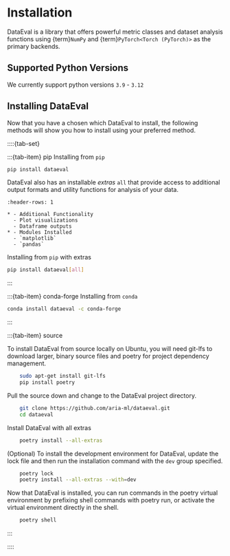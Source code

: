 <!-- markdownlint-disable MD004 -->
# Installation

DataEval is a library that offers powerful metric classes and dataset analysis
functions using {term}`NumPy` and {term}`PyTorch<Torch (PyTorch)>` as the
primary backends.

## Supported Python Versions

We currently support python versions ``3.9`` - ``3.12``

## Installing DataEval

Now that you have a chosen which DataEval to install, the following methods
will show you how to install using your preferred method.

::::{tab-set}

:::{tab-item} pip
Installing from `pip`

```bash
pip install dataeval
```

DataEval also has an installable *extras* `all` that provide access to
additional output formats and utility functions for analysis of your data.

```{list-table}
:header-rows: 1

* - Additional Functionality
  - Plot visualizations
  - Dataframe outputs
* - Modules Installed
  - `matplotlib`
  - `pandas`
```

Installing from `pip` with extras

```bash
pip install dataeval[all]
```

:::

:::{tab-item} conda-forge
Installing from `conda`

```bash
conda install dataeval -c conda-forge
```

:::

:::{tab-item} source

To install DataEval from source locally on Ubuntu, you will need git-lfs to
download larger, binary source files and poetry for project dependency
management.

```bash
    sudo apt-get install git-lfs
    pip install poetry
```

Pull the source down and change to the DataEval project directory.

```bash
    git clone https://github.com/aria-ml/dataeval.git
    cd dataeval
```

Install DataEval with all extras

```bash
    poetry install --all-extras
```

(Optional) To install the development environment for DataEval, update
the lock file and then run the installation command with the `dev` group
specified.

```bash
    poetry lock
    poetry install --all-extras --with=dev
```

Now that DataEval is installed, you can run commands in the poetry virtual
environment by prefixing shell commands with poetry run, or activate the
virtual environment directly in the shell.

```bash
    poetry shell
```

:::

::::

<!-- code languages for text found at https://pygments.org/languages/ -->
